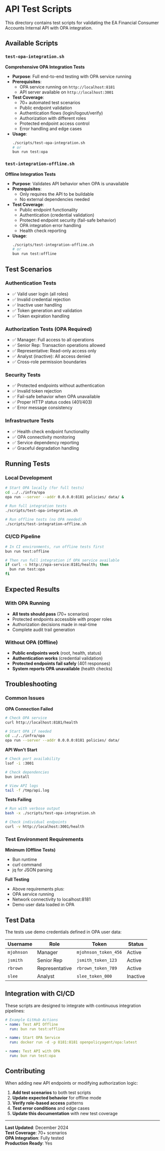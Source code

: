 # API Test Scripts

This directory contains test scripts for validating the EA Financial Consumer Accounts Internal API with OPA integration.

## Available Scripts

### `test-opa-integration.sh`
**Comprehensive OPA Integration Tests**

- **Purpose**: Full end-to-end testing with OPA service running
- **Prerequisites**: 
  - OPA service running on `http://localhost:8181`
  - API server available on `http://localhost:3001`
- **Test Coverage**:
  - 70+ automated test scenarios
  - Public endpoint validation
  - Authentication flows (login/logout/verify)
  - Authorization with different roles
  - Protected endpoint access control
  - Error handling and edge cases
- **Usage**:
  ```bash
  ./scripts/test-opa-integration.sh
  # or
  bun run test:opa
  ```

### `test-integration-offline.sh`
**Offline Integration Tests**

- **Purpose**: Validates API behavior when OPA is unavailable
- **Prerequisites**: 
  - Only requires the API to be buildable
  - No external dependencies needed
- **Test Coverage**:
  - Public endpoint functionality
  - Authentication (credential validation)
  - Protected endpoint security (fail-safe behavior)
  - OPA integration error handling
  - Health check reporting
- **Usage**:
  ```bash
  ./scripts/test-integration-offline.sh
  # or
  bun run test:offline
  ```

## Test Scenarios

### Authentication Tests
- ✅ Valid user login (all roles)
- ✅ Invalid credential rejection
- ✅ Inactive user handling
- ✅ Token generation and validation
- ✅ Token expiration handling

### Authorization Tests (OPA Required)
- ✅ Manager: Full access to all operations
- ✅ Senior Rep: Transaction operations allowed
- ✅ Representative: Read-only access only
- ✅ Analyst (inactive): All access denied
- ✅ Cross-role permission boundaries

### Security Tests
- ✅ Protected endpoints without authentication
- ✅ Invalid token rejection
- ✅ Fail-safe behavior when OPA unavailable
- ✅ Proper HTTP status codes (401/403)
- ✅ Error message consistency

### Infrastructure Tests
- ✅ Health check endpoint functionality
- ✅ OPA connectivity monitoring
- ✅ Service dependency reporting
- ✅ Graceful degradation handling

## Running Tests

### Local Development
```bash
# Start OPA locally (for full tests)
cd ../../infra/opa
opa run --server --addr 0.0.0.0:8181 policies/ data/ &

# Run full integration tests
./scripts/test-opa-integration.sh

# Run offline tests (no OPA needed)
./scripts/test-integration-offline.sh
```

### CI/CD Pipeline
```bash
# In CI environments, run offline tests first
bun run test:offline

# Then run full integration if OPA service available
if curl -s http://opa-service:8181/health; then
  bun run test:opa
fi
```

## Expected Results

### With OPA Running
- **All tests should pass** (70+ scenarios)
- Protected endpoints accessible with proper roles
- Authorization decisions made in real-time
- Complete audit trail generation

### Without OPA (Offline)
- **Public endpoints work** (root, health, status)
- **Authentication works** (credential validation)
- **Protected endpoints fail safely** (401 responses)
- **System reports OPA unavailable** (health checks)

## Troubleshooting

### Common Issues

**OPA Connection Failed**
```bash
# Check OPA service
curl http://localhost:8181/health

# Start OPA if needed
cd ../../infra/opa
opa run --server --addr 0.0.0.0:8181 policies/ data/
```

**API Won't Start**
```bash
# Check port availability
lsof -i :3001

# Check dependencies
bun install

# View API logs
tail -f /tmp/api.log
```

**Tests Failing**
```bash
# Run with verbose output
bash -x ./scripts/test-opa-integration.sh

# Check individual endpoints
curl -v http://localhost:3001/health
```

### Test Environment Requirements

**Minimum (Offline Tests)**
- Bun runtime
- curl command
- jq for JSON parsing

**Full Testing**
- Above requirements plus:
- OPA service running
- Network connectivity to localhost:8181
- Demo user data loaded in OPA

## Test Data

The tests use demo credentials defined in OPA user data:

| Username | Role | Token | Status |
|----------|------|-------|--------|
| `mjohnson` | Manager | `mjohnson_token_456` | Active |
| `jsmith` | Senior Rep | `jsmith_token_123` | Active |
| `rbrown` | Representative | `rbrown_token_789` | Active |
| `slee` | Analyst | `slee_token_000` | Inactive |

## Integration with CI/CD

These scripts are designed to integrate with continuous integration pipelines:

```yaml
# Example GitHub Actions
- name: Test API Offline
  run: bun run test:offline

- name: Start OPA Service  
  run: docker run -d -p 8181:8181 openpolicyagent/opa:latest

- name: Test API with OPA
  run: bun run test:opa
```

## Contributing

When adding new API endpoints or modifying authorization logic:

1. **Add test scenarios** to both test scripts
2. **Update expected behavior** for offline mode
3. **Verify role-based access** patterns
4. **Test error conditions** and edge cases
5. **Update this documentation** with new test coverage

---

**Last Updated**: December 2024  
**Test Coverage**: 70+ scenarios  
**OPA Integration**: Fully tested  
**Production Ready**: Yes